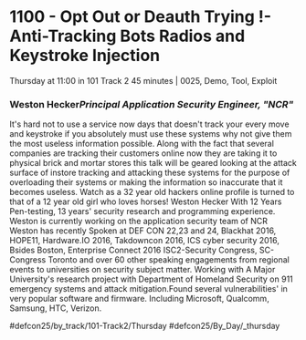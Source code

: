 # 1100 - Opt Out or Deauth Trying !- Anti-Tracking Bots Radios and Keystroke Injection
Thursday at 11:00 in 101 Track 2
45 minutes | 0025, Demo, Tool, Exploit
### Weston Hecker*Principal Application Security Engineer, "NCR"*

It's hard not to use a service now days that doesn't track your every move and keystroke if you absolutely must use these systems why not give them the most useless information possible. Along with the fact that several companies are tracking their customers online now they are taking it to physical brick and mortar stores this talk will be geared looking at the attack surface of instore tracking and attacking these systems for the purpose of overloading their systems or making the information so inaccurate that it becomes useless. Watch as a 32 year old hackers online profile is turned to that of a 12 year old girl who loves horses!
Weston Hecker
With 12 Years Pen-testing, 13 years' security research and programming experience. Weston is currently working on the application security team of NCR Weston has recently Spoken at DEF CON 22,23 and 24, Blackhat 2016, HOPE11, Hardware.IO 2016, Takdowncon 2016, ICS cyber security 2016, Bsides Boston, Enterprise Connect 2016 ISC2-Security Congress, SC-Congress Toronto and over 60 other speaking engagements from regional events to universities on security subject matter. Working with A Major University's research project with Department of Homeland Security on 911 emergency systems and attack mitigation.Found several vulnerabilities' in very popular software and firmware. Including Microsoft, Qualcomm, Samsung, HTC, Verizon.

#defcon25/by_track/101-Track2/Thursday #defcon25/By_Day/_thursday